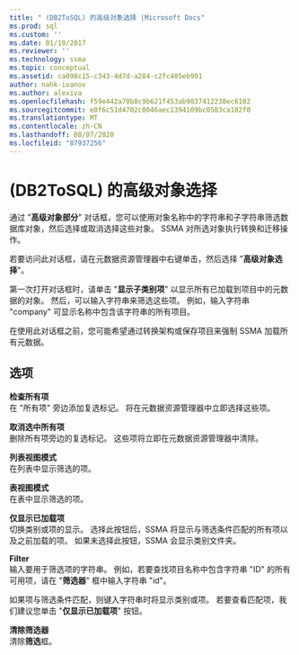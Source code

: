 ```yaml
---
title: " (DB2ToSQL) 的高级对象选择 |Microsoft Docs"
ms.prod: sql
ms.custom: ''
ms.date: 01/19/2017
ms.reviewer: ''
ms.technology: ssma
ms.topic: conceptual
ms.assetid: ca098c15-c343-4d7d-a284-c2fc405eb991
author: nahk-ivanov
ms.author: alexiva
ms.openlocfilehash: f59e442a70b8c9b621f453ab9837412238ec6102
ms.sourcegitcommit: e8f6c51d4702c0046aec1394109bc0503ca182f0
ms.translationtype: MT
ms.contentlocale: zh-CN
ms.lasthandoff: 08/07/2020
ms.locfileid: "87937256"
---
```

# <a name="advanced-object-selection-db2tosql"></a> (DB2ToSQL) 的高级对象选择
通过 "**高级对象部分**" 对话框，您可以使用对象名称中的字符串和子字符串筛选数据库对象，然后选择或取消选择这些对象。 SSMA 对所选对象执行转换和迁移操作。  
  
若要访问此对话框，请在元数据资源管理器中右键单击，然后选择 "**高级对象选择**"。  
  
第一次打开对话框时，请单击 "**显示子类别项**" 以显示所有已加载到项目中的元数据的对象。 然后，可以输入字符串来筛选这些项。 例如，输入字符串 "company" 可显示名称中包含该字符串的所有项目。  
  
在使用此对话框之前，您可能希望通过转换架构或保存项目来强制 SSMA 加载所有元数据。  
  
## <a name="options"></a>选项
**检查所有项**  
在 "所有项" 旁边添加复选标记。 将在元数据资源管理器中立即选择这些项。  
  
**取消选中所有项**  
删除所有项旁边的复选标记。 这些项将立即在元数据资源管理器中清除。  
  
**列表视图模式**  
在列表中显示筛选的项。  
  
**表视图模式**  
在表中显示筛选的项。  
  
**仅显示已加载项**  
切换类别或项的显示。 选择此按钮后，SSMA 将显示与筛选条件匹配的所有项以及之前加载的项。 如果未选择此按钮，SSMA 会显示类别文件夹。  
  
**Filter**  
输入要用于筛选项的字符串。 例如，若要查找项目名称中包含字符串 "ID" 的所有可用项，请在 "**筛选器**" 框中输入字符串 "id"。  
  
如果项与筛选条件匹配，则键入字符串时将显示类别或项。 若要查看匹配项，我们建议您单击 "**仅显示已加载项**" 按钮。  
  
**清除筛选器**  
清除**筛选**框。  
  
